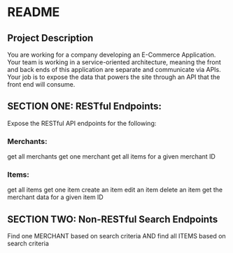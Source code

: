 # README

## Project Description
You are working for a company developing an E-Commerce Application. Your team is working in a service-oriented architecture, meaning the front and back ends of this application are separate and communicate via APIs. Your job is to expose the data that powers the site through an API that the front end will consume.

## SECTION ONE: RESTful Endpoints:
Expose the RESTful API endpoints for the following:

### Merchants:
get all merchants
get one merchant
get all items for a given merchant ID

### Items:
get all items
get one item
create an item
edit an item
delete an item
get the merchant data for a given item ID

## SECTION TWO: Non-RESTful Search Endpoints

Find one MERCHANT based on search criteria AND find all ITEMS based on search criteria

